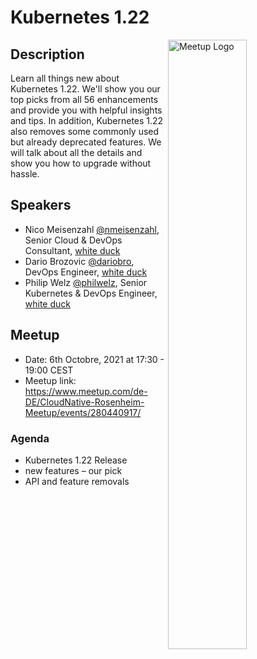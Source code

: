 # Kubernetes 1.22

<img width="50%" align="right" alt="Meetup Logo" src="https://secure.meetupstatic.com/photos/event/9/6/1/b/clean_497198427.jpeg">

## Description

<p>Learn all things new about Kubernetes 1.22. We'll show you our top picks from all 56 enhancements and provide you with helpful insights and tips.
In addition, Kubernetes 1.22 also removes some commonly used but already deprecated features. We will talk about all the details and show you how to upgrade without hassle.</p>

## Speakers

- Nico Meisenzahl [@nmeisenzahl](https://github.com/nmeisenzahl), Senior Cloud & DevOps Consultant, [white duck](https://whiteduck.de/en/)
- Dario Brozovic [@dariobro](https://github.com/dariobro), DevOps Engineer, [white duck](https://whiteduck.de/en/)
- Philip Welz [@philwelz](https://github.com/philwelz), Senior Kubernetes & DevOps Engineer, [white duck](https://whiteduck.de/en/)

## Meetup

- Date: 6th Octobre, 2021 at 17:30 - 19:00 CEST
- Meetup link: https://www.meetup.com/de-DE/CloudNative-Rosenheim-Meetup/events/280440917/

### Agenda

- Kubernetes 1.22 Release
- new features – our pick
- API and feature removals
